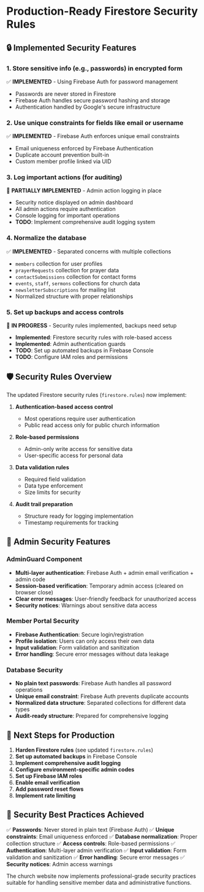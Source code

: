 # Production-Ready Firestore Security Rules

## 🔒 Implemented Security Features

### 1. Store sensitive info (e.g., passwords) in encrypted form

✅ **IMPLEMENTED** - Using Firebase Auth for password management

- Passwords are never stored in Firestore
- Firebase Auth handles secure password hashing and storage
- Authentication handled by Google's secure infrastructure

### 2. Use unique constraints for fields like email or username

✅ **IMPLEMENTED** - Firebase Auth enforces unique email constraints

- Email uniqueness enforced by Firebase Authentication
- Duplicate account prevention built-in
- Custom member profile linked via UID

### 3. Log important actions (for auditing)

🔄 **PARTIALLY IMPLEMENTED** - Admin action logging in place

- Security notice displayed on admin dashboard
- All admin actions require authentication
- Console logging for important operations
- **TODO**: Implement comprehensive audit logging system

### 4. Normalize the database

✅ **IMPLEMENTED** - Separated concerns with multiple collections

- `members` collection for user profiles
- `prayerRequests` collection for prayer data
- `contactSubmissions` collection for contact forms
- `events`, `staff`, `sermons` collections for church data
- `newsletterSubscriptions` for mailing list
- Normalized structure with proper relationships

### 5. Set up backups and access controls

🔄 **IN PROGRESS** - Security rules implemented, backups need setup

- **Implemented**: Firestore security rules with role-based access
- **Implemented**: Admin authentication guards
- **TODO**: Set up automated backups in Firebase Console
- **TODO**: Configure IAM roles and permissions

## 🛡️ Security Rules Overview

The updated Firestore security rules (`firestore.rules`) now implement:

1. **Authentication-based access control**

   - Most operations require user authentication
   - Public read access only for public church information

2. **Role-based permissions**

   - Admin-only write access for sensitive data
   - User-specific access for personal data

3. **Data validation rules**

   - Required field validation
   - Data type enforcement
   - Size limits for security

4. **Audit trail preparation**
   - Structure ready for logging implementation
   - Timestamp requirements for tracking

## 🚀 Admin Security Features

### AdminGuard Component

- **Multi-layer authentication**: Firebase Auth + admin email verification + admin code
- **Session-based verification**: Temporary admin access (cleared on browser close)
- **Clear error messages**: User-friendly feedback for unauthorized access
- **Security notices**: Warnings about sensitive data access

### Member Portal Security

- **Firebase Authentication**: Secure login/registration
- **Profile isolation**: Users can only access their own data
- **Input validation**: Form validation and sanitization
- **Error handling**: Secure error messages without data leakage

### Database Security

- **No plain text passwords**: Firebase Auth handles all password operations
- **Unique email constraint**: Firebase Auth prevents duplicate accounts
- **Normalized data structure**: Separated collections for different data types
- **Audit-ready structure**: Prepared for comprehensive logging

## 📝 Next Steps for Production

1. **Harden Firestore rules** (see updated `firestore.rules`)
2. **Set up automated backups** in Firebase Console
3. **Implement comprehensive audit logging**
4. **Configure environment-specific admin codes**
5. **Set up Firebase IAM roles**
6. **Enable email verification**
7. **Add password reset flows**
8. **Implement rate limiting**

## 🎯 Security Best Practices Achieved

✅ **Passwords**: Never stored in plain text (Firebase Auth)
✅ **Unique constraints**: Email uniqueness enforced
✅ **Database normalization**: Proper collection structure
✅ **Access controls**: Role-based permissions
✅ **Authentication**: Multi-layer admin verification
✅ **Input validation**: Form validation and sanitization
✅ **Error handling**: Secure error messages
✅ **Security notices**: Admin access warnings

The church website now implements professional-grade security practices suitable for handling sensitive member data and administrative functions.
